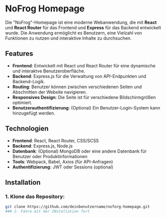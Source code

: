 # NoFrog Homepage

Die "NoFrog"-Homepage ist eine moderne Webanwendung, die mit **React** und **React Router** für das Frontend und **Express** für das Backend entwickelt wurde. Die Anwendung ermöglicht es Benutzern, eine Vielzahl von Funktionen zu nutzen und interaktive Inhalte zu durchsuchen.

## Features

- **Frontend**: Entwickelt mit React und React Router für eine dynamische und interaktve Benutzeroberfläche.
- **Backend**: Express.js für die Verwaltung von API-Endpunkten und Backend-Logik.
- **Routing**: Benutzer können zwischen verschiedenen Seiten und Abschnitten der Website navigieren.
- **Responsives Design**: Die Seite ist für verschiedene Bildschirmgrößen optimiert.
- **Benutzerauthentifizierung**: (Optional) Ein Benutzer-Login-System kann hinzugefügt werden.

## Technologien

- **Frontend**: React, React Router, CSS/SCSS
- **Backend**: Express.js, Node.js
- **Datenbank**: (Optional) MongoDB oder eine andere Datenbank für Benutzer oder Produktinformationen
- **Tools**: Webpack, Babel, Axios (für API-Anfragen)
- **Authentifizierung**: JWT oder Sessions (optional)

## Installation

### 1. Klone das Repository:
```bash
git clone https://github.com/deinbenutzername/noforg-homepage.git
### 2. Fahre mit der INstallation fort
